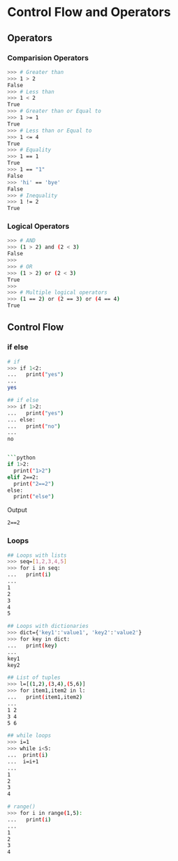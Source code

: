 # Control Flow and Operators

## Operators

### Comparision Operators

```bash
>>> # Greater than
>>> 1 > 2
False
>>> # Less than
>>> 1 < 2
True
>>> # Greater than or Equal to
>>> 1 >= 1
True
>>> # Less than or Equal to
>>> 1 <= 4
True
>>> # Equality
>>> 1 == 1
True
>>> 1 == "1"
False
>>> 'hi' == 'bye'
False
>>> # Inequality
>>> 1 != 2
True
```

### Logical Operators

```bash
>>> # AND
>>> (1 > 2) and (2 < 3)
False
>>> 
>>> # OR
>>> (1 > 2) or (2 < 3)
True
>>> 
>>> # Multiple logical operators
>>> (1 == 2) or (2 == 3) or (4 == 4)
True
```

## Control Flow

### if else

```bash
# if
>>> if 1<2:
...   print("yes")
... 
yes

## if else
>>> if 1>2:
...   print("yes")
... else:
...   print("no")
... 
no


```python
if 1>2:
  print("1>2")
elif 2==2:
  print("2==2")
else:
  print("else")
```

Output

```bash
2==2
```

### Loops

```bash
## Loops with lists
>>> seq=[1,2,3,4,5]
>>> for i in seq:
...   print(i)
... 
1
2
3
4
5

## Loops with dictionaries
>>> dict={'key1':'value1', 'key2':'value2'}
>>> for key in dict:
...   print(key)
... 
key1
key2

## List of tuples
>>> l=[(1,2),(3,4),(5,6)]
>>> for item1,item2 in l:
...   print(item1,item2)
... 
1 2
3 4
5 6
```

```bash
## while loops
>>> i=1
>>> while i<5:
...  print(i)
...  i=i+1
... 
1
2
3
4
```

```bash
# range()
>>> for i in range(1,5):
...   print(i)
... 
1
2
3
4
```
